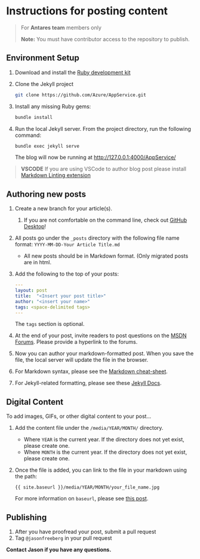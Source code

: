 # Instructions for posting content

> For **Antares team** members only
>
> **Note:** You must have contributor access to the repository to publish.

## Environment Setup

1. Download and install the [Ruby development kit](https://jekyllrb.com/docs/installation/)

1. Clone the Jekyll project

    ```bash
    git clone https://github.com/Azure/AppService.git
    ```

1. Install any missing Ruby gems:

    ```bash
    bundle install
    ```

1. Run the local Jekyll server. From the project directory, run the following command:

    ```bash
    bundle exec jekyll serve
    ```

    The blog will now be running at <http://127.0.0.1:4000/AppService/>

> **VSCODE** If you are using VSCode to author blog post please install [Markdown Linting extension](https://marketplace.visualstudio.com/items?itemName=DavidAnson.vscode-markdownlint)

## Authoring new posts

1. Create a new branch for your article(s).
    1. If you are not comfortable on the command line, check out [GitHub Desktop](https://desktop.github.com/)!
1. All posts go under the `_posts` directory with the following file name format: `YYYY-MM-DD-Your Article Title.md`
    - All new posts should be in Markdown format. (Only  migrated posts are in html.

1. Add the following to the top of your posts:

    ```yaml
    ---
    layout: post
    title:  "<Insert your post title>"
    author: "<insert your name>"
    tags: <space-delimited tags>
    ---
    ```

    The `tags` section is optional.

1. At the end of your post, invite readers to post questions on the [MSDN Forums](https://social.msdn.microsoft.com/forums/azure/en-US/home?forum=windowsazurewebsitespreview). Please provide a hyperlink to the forums.

1. Now you can author your markdown-formatted post. When you save the file, the local server will update the file in the browser.

1. For Markdown syntax, please see the [Markdown cheat-sheet](https://github.com/adam-p/markdown-here/wiki/Markdown-Cheatsheet).

1. For Jekyll-related formatting, please see these [Jekyll Docs](https://jekyllrb.com/docs/posts/).

## Digital Content

To add images, GIFs, or other digital content to your post...

1. Add the content file under the `/media/YEAR/MONTH/` directory.
    - Where `YEAR` is the current year. If the directory does not yet exist, please create one.
    - Where `MONTH` is the current year. If the directory does not yet exist, please create one.
1. Once the file is added, you can link to the file in your markdown using the path:

    ```text
    {{ site.baseurl }}/media/YEAR/MONTH/your_file_name.jpg
    ```

    For more information on `baseurl`, please see [this post](https://byparker.com/blog/2014/clearing-up-confusion-around-baseurl/).

## Publishing

1. After you have proofread your post, submit a pull request
1. Tag `@jasonfreeberg` in your pull request

**Contact Jason if you have any questions.**
